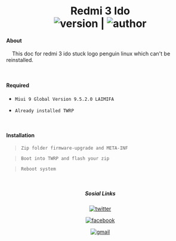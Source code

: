 <h1 align="center">Redmi 3 Ido
<br>
  <img src="https://img.shields.io/badge/Version-1.0%20Beta-yellow" alt="version"/>  | <img src="https://img.shields.io/badge/Enggar-Sulistyo-brightgreen" alt="author"/>
</h1>

#### About
&nbsp; &nbsp; This doc for redmi 3 ido stuck logo penguin linux which can't be reinstalled.

<br>

#### Required
*     Miui 9 Global Version 9.5.2.0 LAIMIFA
*     Already installed TWRP

<br>

#### Installation
>     Zip folder firmware-upgrade and META-INF

>     Boot into TWRP and flash your zip

>     Reboot system

<br>

<div align="center">

<h5 align="center"> Sosial Links </h5>

<a href="https://mobile.twitter.com/SayasiapayaSaya"><img src="https://img.shields.io/badge/Twitter-EnggarSulistyo-deepskyblue?style=flat&logo=twitter" alt="twitter"/></a>

<a href="https://facebook.com/bheb.van"><img src="https://img.shields.io/badge/Facebook-EnggarSulistyo-blue?style=flat&logo=facebook" alt="facebook"/></a>

<a href="mailto:enggar.sulistyo@gmail.com"><img src="https://img.shields.io/badge/Mail-Gmail-red?style=flat&logo=gmail" alt="gmail"/></a>

</div>
